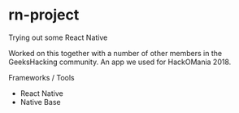# rn-project
Trying out some React Native

Worked on this together with a number of other members in the GeeksHacking community. An app we used for HackOMania 2018.

Frameworks / Tools
- React Native
- Native Base
